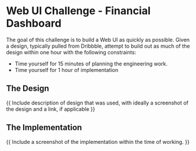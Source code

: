 # Web UI Challenge - Financial Dashboard

The goal of this challenge is to build a Web UI as quickly as possible. Given
a design, typically pulled from Dribbble, attempt to build out as much of the
design within one hour with the following constraints:

- Time yourself for 15 minutes of planning the engineering work.
- Time yourself for 1 hour of implementation

## The Design

{{ Include description of design that was used, with ideally a screenshot of
   the design and a link, if applicable }}

## The Implementation

{{ Include a screenshot of the implementation within the time of working. }}

